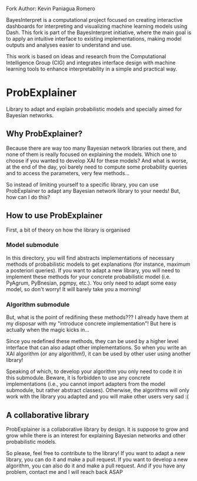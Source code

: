 Fork Author: Kevin Paniagua Romero

BayesInterpret is a computational project focused on creating interactive dashboards for interpreting and visualizing machine learning models using Dash. This fork is part of the BayesInterpret initiative, where the main goal is to apply an intuitive interface to existing implementations, making model outputs and analyses easier to understand and use.

This work is based on ideas and research from the Computational Intelligence Group (CIG) and integrates interface design with machine learning tools to enhance interpretability in a simple and practical way.

# ProbExplainer
Library to adapt and explain probabilistic models and specially aimed for Bayesian networks. 

## Why ProbExplainer?
Because there are way too many Bayesian network libraries out there, and none of them is really focused on explaining the models.
Which one to choose if you wanted to develop XAI for these models? And what is worse, at the end of the day, yoi barely need to
compute some probability queries and to access the parameters, very few methods...

So instead of limiting yourself to a specific library, you can use ProbExplainer to adapt any Bayesian network library to your needs!
But, how can I do this?

## How to use ProbExplainer
First, a bit of theory on how the library is organised
### Model submodule
In this directory, you will find abstracts implementations of necessary methods of probabilistic models to get explanations (for
instance, maximum a posteriori queries). If you want to adapt a new library, you will need to implement these methods for your concrete
probabilistic model (i.e. PyAgrum, PyBnesian, pgmpy, etc.). You only need to adapt some easy model, so don't worry! It will barely take you a morning!
### Algorithm submodule
But, what is the point of redifining these methods??? I already have them at my disposar with my "introduce concrete implementation"! 
But here is actually when the magic kicks in...

Since you redefined these methods, they can be used by a higher level interface that can also adapt other implementations. So when you
write an XAI algorithm (or any algorithm!), it can be used by other user using another library!

Speaking of which, to develop your algorithm you only need to code it in this submodule. Beware, it is forbidden to use any concrete implementations
(i.e., you cannot import adapters from the model submodule, but rather abstract classes). Otherwise, the algorithms will only work with the library you adapted 
and you will make other users very sad :(

## A collaborative library
ProbExplainer is a collaborative library by design. It is suppose to grow and grow while there is an interest for explaining Bayesian 
networks and other probabilistic models.

So please, feel free to contribute to the library! If you want to adapt a new library, you can do it and make a pull request. If you want to develop a new algorithm,
you can also do it and make a pull request. And if you have any problem, contact me and I will reach back ASAP
